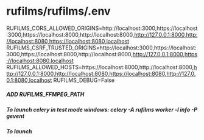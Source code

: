 # rufilms/rufilms/.env
RUFILMS_CORS_ALLOWED_ORIGINS=http://localhost:3000,https://localhost:3000,https://localhost:8000,http://localhost:8000,http://127.0.0.1:8000,http://localhost:8080,https://localhost:8080,localhost
RUFILMS_CSRF_TRUSTED_ORIGINS=http://localhost:3000,https://localhost:3000,https://localhost:8000,http://localhost:8000,http://127.0.0.1:8000,https://localhost:8080,localhost
RUFILMS_ALLOWED_HOSTS=https://localhost:8000,http://localhost:8000,http://127.0.0.1:8000,http://localhost:8080,https://localhost:8080,http://127.0.0.1:8080,localhost
RUFILMS_DEBUG=False
##### ADD RUFILMS_FFMPEG_PATH
##### To launch celery in test mode windows: celery -A rufilms worker -l info -P gevent
##### To launch 
